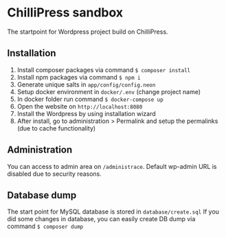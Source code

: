 # ChilliPress sandbox #

The startpoint for Wordpress project build on ChilliPress.

## Installation

1. Install composer packages via command `$ composer install`
2. Install npm packages via command `$ npm i`
3. Generate unique salts in `app/config/config.neon`
4. Setup docker environment in `docker/.env` (change project name)
5. In docker folder run command `$ docker-compose up`
6. Open the website on `http://localhost:8080`
7. Install the Wordpress by using installation wizard
8. After install, go to administration > Permalink and setup the permalinks (due to cache functionality)

## Administration

You can access to admin area on `/administrace`.
Default wp-admin URL is disabled due to security reasons.

## Database dump

The start point for MySQL database is stored in `database/create.sql`
If you did some changes in database, you can easily create DB dump via command `$ composer dump`
